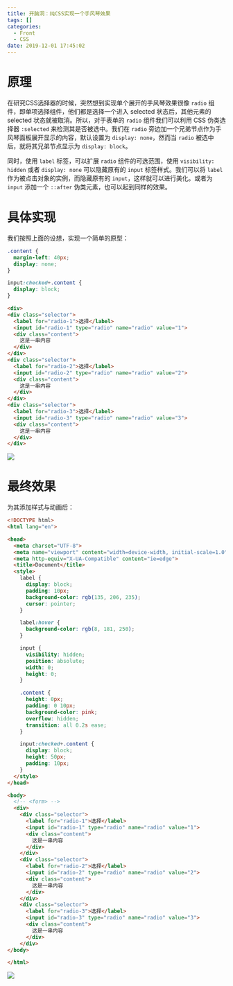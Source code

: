 ```yaml
---
title: 开脑洞：纯CSS实现一个手风琴效果
tags: []
categories:
  - Front
  - CSS
date: 2019-12-01 17:45:02
---
```


# 原理

在研究CSS选择器的时候，突然想到实现单个展开的手风琴效果很像 `radio` 组件，即单项选择组件，他们都是选择一个进入 selected 状态后，其他元素的 selected 状态就被取消。所以，对于表单的 `radio` 组件我们可以利用 CSS 伪类选择器 `:selected` 来检测其是否被选中。我们在 `radio` 旁边加一个兄弟节点作为手风琴面板展开显示的内容，默认设置为 `display: none`，然而当 `radio` 被选中后，就将其兄弟节点显示为 `display: block`。

同时，使用 `label` 标签，可以扩展 `radio` 组件的可选范围，使用 `visibility: hidden` 或者 `display: none` 可以隐藏原有的 `input` 标签样式。我们可以将 `label` 作为被点击对象的实例，而隐藏原有的 `input`，这样就可以进行美化。或者为 `input` 添加一个 `::after` 伪类元素，也可以起到同样的效果。

# 具体实现

我们按照上面的设想，实现一个简单的原型：

```css
.content {
  margin-left: 40px;
  display: none;
}

input:checked+.content {
  display: block;
}
```

```html
<div>
<div class="selector">
  <label for="radio-1">选择</label>
  <input id="radio-1" type="radio" name="radio" value="1">
  <div class="content">
    这是一串内容
  </div>
</div>
<div class="selector">
  <label for="radio-2">选择</label>
  <input id="radio-2" type="radio" name="radio" value="2">
  <div class="content">
    这是一串内容
  </div>
</div>
<div class="selector">
  <label for="radio-3">选择</label>
  <input id="radio-3" type="radio" name="radio" value="3">
  <div class="content">
    这是一串内容
  </div>
</div>
```

![](https://i.loli.net/2019/12/01/72efwHKpYDSG56r.gif)

# 最终效果

为其添加样式与动画后：

```html
<!DOCTYPE html>
<html lang="en">

<head>
  <meta charset="UTF-8">
  <meta name="viewport" content="width=device-width, initial-scale=1.0">
  <meta http-equiv="X-UA-Compatible" content="ie=edge">
  <title>Document</title>
  <style>
    label {
      display: block;
      padding: 10px;
      background-color: rgb(135, 206, 235);
      cursor: pointer;
    }

    label:hover {
      background-color: rgb(8, 181, 250);
    }

    input {
      visibility: hidden;
      position: absolute;
      width: 0;
      height: 0;
    }

    .content {
      height: 0px;
      padding: 0 10px;
      background-color: pink;
      overflow: hidden;
      transition: all 0.2s ease;
    }

    input:checked+.content {
      display: block;
      height: 50px;
      padding: 10px;
    }
  </style>
</head>

<body>
  <!-- <form> -->
  <div>
    <div class="selector">
      <label for="radio-1">选择</label>
      <input id="radio-1" type="radio" name="radio" value="1">
      <div class="content">
        这是一串内容
      </div>
    </div>
    <div class="selector">
      <label for="radio-2">选择</label>
      <input id="radio-2" type="radio" name="radio" value="2">
      <div class="content">
        这是一串内容
      </div>
    </div>
    <div class="selector">
      <label for="radio-3">选择</label>
      <input id="radio-3" type="radio" name="radio" value="3">
      <div class="content">
        这是一串内容
      </div>
    </div>
</body>

</html>
```

![](https://i.loli.net/2019/12/01/JCL13wN6lfQKe28.gif)
